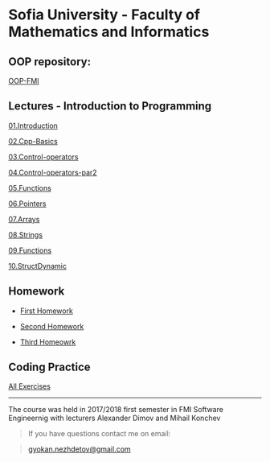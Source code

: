# Sofia University - Faculty of Mathematics and Informatics

## OOP repository:
[OOP-FMI](https://github.com/Nezhdetov/OOP-FMI-2018)

## Lectures - Introduction to Programming

[01.Introduction](https://github.com/Nezhdetov/cpp-fmi/blob/master/2.Introduction-to-Programming-Lectures/01.Introduction.pdf)

[02.Cpp-Basics](https://github.com/Nezhdetov/cpp-fmi/blob/master/2.Introduction-to-Programming-Lectures/02.Cpp-Basics.pdf)

[03.Control-operators](https://github.com/Nezhdetov/cpp-fmi/blob/master/2.Introduction-to-Programming-Lectures/03.Control-operators.pdf)

[04.Control-operators-par2](https://github.com/Nezhdetov/cpp-fmi/blob/master/2.Introduction-to-Programming-Lectures/04.Control-operators-p2.pdf)

[05.Functions](https://github.com/Nezhdetov/cpp-fmi/blob/master/2.Introduction-to-Programming-Lectures/05.Functions.pdf)

[06.Pointers](https://github.com/Nezhdetov/cpp-fmi/blob/master/2.Introduction-to-Programming-Lectures/06.Pointers.pdf)

[07.Arrays](https://github.com/Nezhdetov/cpp-fmi/blob/master/2.Introduction-to-Programming-Lectures/07.Arrays.pdf)

[08.Strings](https://github.com/Nezhdetov/cpp-fmi/blob/master/2.Introduction-to-Programming-Lectures/08.Strings.pdf)

[09.Functions](https://github.com/Nezhdetov/cpp-fmi/blob/master/2.Introduction-to-Programming-Lectures/09.Functions_adv.pdf)

[10.StructDynamic](https://github.com/Nezhdetov/cpp-fmi/blob/master/2.Introduction-to-Programming-Lectures/10.StructDynamic.pdf)

## Homework
* [First Homework](https://github.com/Nezhdetov/cpp-fmi/tree/master/up-homework-1)

* [Second Homework](https://github.com/Nezhdetov/cpp-fmi/tree/master/up-homework-2)

* [Third Homeowrk](https://github.com/Nezhdetov/cpp-fmi/tree/master/up-homework-3)

## Coding Practice
[All Exercises](https://github.com/Nezhdetov/cpp-fmi/tree/master/1.Introduction-to-Programming-Practice)

___
The course was held in 2017/2018 first semester in FMI Software Engineernig with lecturers Alexander Dimov and Mihail Konchev

> If you have questions contact me on email:

> gyokan.nezhdetov@gmail.com


